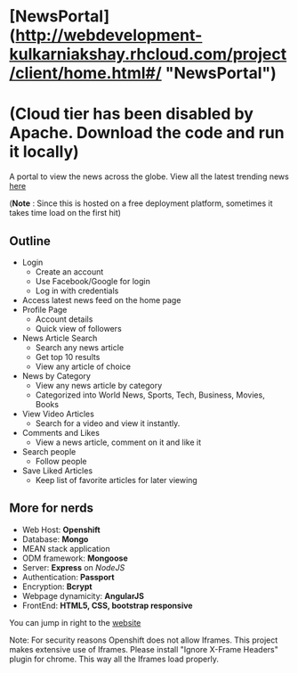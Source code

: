 # [NewsPortal] (http://webdevelopment-kulkarniakshay.rhcloud.com/project/client/home.html#/ "NewsPortal")
# (Cloud tier has been disabled by Apache. Download the code and run it locally)

A portal to view the news across the globe. View all the latest trending news [here](http://webdevelopment-kulkarniakshay.rhcloud.com/project/client/home.html#/ "NewsPortal")

(__Note__ : Since this is hosted on a free deployment platform, sometimes it takes time load on the first hit)

## Outline

+ Login
  - Create an account
  - Use Facebook/Google for login
  - Log in with credentials
+ Access latest news feed on the home page
+ Profile Page
  - Account details
  - Quick view of followers
+ News Article Search
  - Search any news article
  - Get top 10 results
  - View any article of choice
+ News by Category
  - View any news article by category
  - Categorized into World News, Sports, Tech, Business, Movies, Books
+ View Video Articles
  - Search for a video and view it instantly.
+ Comments and Likes
  - View a news article, comment on it and like it
+ Search people
  - Follow people
+ Save Liked Articles
  - Keep list of favorite articles for later viewing
  
## More for nerds

+	Web Host: __Openshift__
+	Database: __Mongo__
+	MEAN stack application
+	ODM framework: __Mongoose__
+	Server: __Express__ on *NodeJS*
+	Authentication: __Passport__
+	Encryption: __Bcrypt__
+	Webpage dynamicity: __AngularJS__
+	FrontEnd: __HTML5, CSS, bootstrap responsive__


You can jump in right to the [website](http://webdevelopment-kulkarniakshay.rhcloud.com/project/client/home.html#/ "NewsPortal")

Note: For security reasons Openshift does not allow Iframes. This project makes extensive use of Iframes. Please install "Ignore X-Frame Headers" plugin for chrome.
      This way all the Iframes load properly.